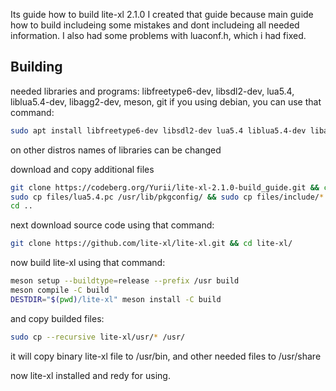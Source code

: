Its guide how to build lite-xl 2.1.0
I created that guide because main guide how to build includeing some mistakes and dont includeing all needed information. I also had some problems with luaconf.h, which i had fixed.

## Building

needed libraries and programs: libfreetype6-dev, libsdl2-dev, lua5.4, liblua5.4-dev, libagg2-dev, meson, git
if you using debian, you can use that command:
```sh
sudo apt install libfreetype6-dev libsdl2-dev lua5.4 liblua5.4-dev libagg2-dev meson git
```
on other distros names of libraries can be changed


download and copy additional files
```sh
git clone https://codeberg.org/Yurii/lite-xl-2.1.0-build_guide.git && cd lite-xl-2.1.0-build_guide/
sudo cp files/lua5.4.pc /usr/lib/pkgconfig/ && sudo cp files/include/* /usr/include/
cd ..

```

next download source code using that command: 
```sh
git clone https://github.com/lite-xl/lite-xl.git && cd lite-xl/
```

now build lite-xl using that command:
```sh
meson setup --buildtype=release --prefix /usr build
meson compile -C build
DESTDIR="$(pwd)/lite-xl" meson install -C build
```
and copy builded files:
```sh
sudo cp --recursive lite-xl/usr/* /usr/
```
it will copy binary lite-xl file to /usr/bin, and other needed files to /usr/share

now lite-xl installed and redy for using.
